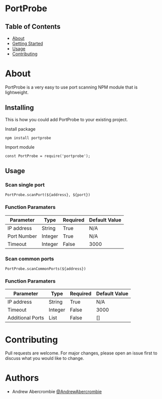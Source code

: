 # PortProbe

## Table of Contents

- [About](#about)
- [Getting Started](#getting_started)
- [Usage](#usage)
- [Contributing](#Contributing)

# About <a name = "about"></a>

PortProbe is a very easy to use port scanning NPM module that is lightweight.


## Installing

This is how you could add PortProbe to your existing project.

Install package

```
npm install portprobe
```

Import module

```
const PortProbe = require('portprobe');
```


## Usage <a name = "usage"></a>

### Scan single port

```
PortProbe.scanPort(${address}, ${port})
```

### Function Paramaters
| Parameter   	| Type    	| Required 	| Default Value 	|
|-------------	|---------	|----------	|---------------	|
| IP address  	| String  	| True     	| N/A           	|
| Port Number 	| Integer 	| True     	| N/A           	|
| Timeout     	| Integer 	| False    	| 3000          	|

### Scan common ports

```
PortProbe.scanCommonPorts(${address})
```

### Function Paramaters
| Parameter   	| Type    	| Required 	| Default Value 	|
|-------------	   |---------	|---------- |---------------	|
| IP address       | String  	| True     	| N/A           	|
| Timeout     	   | Integer 	| False    	| 3000          	|
| Additional Ports | List 	  | False     | []              |


# Contributing

Pull requests are welcome. For major changes, please open an issue first to discuss what you would like to change.


# Authors

- Andrew Abercrombie [@AndrewAbercrombie](https://www.github.com/AndrewAbercrombie)

